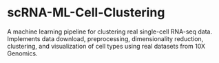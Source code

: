 # scRNA-ML-Cell-Clustering
A machine learning pipeline for clustering real single-cell RNA-seq data. Implements data download, preprocessing, dimensionality reduction, clustering, and visualization of cell types using real datasets from 10X Genomics.
